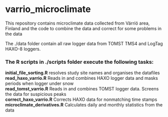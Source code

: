 # varrio_microclimate
This repository contains microclimate data collected from Värriö area, Finland and the code to combine the data and correct for some problems in the data


The ./data folder contain all raw logger data from TOMST TMS4 and LogTag HAXO-8 loggers.

### The R scripts in ./scripts folder execute the following tasks:

**initial_file_sorting.R** resolves study site names and organises the datafiles  
**read_haxo_varrio.R** Reads in and combines HAXO logger data and masks periods when logger under snow  
**read_tomst_varrio.R** Reads in and combines TOMST logger data. Screens the data for suspicious peaks   
**correct_haxo_varrio.R** Corrects HAXO data for nonmatching time stamps  
**microclimate_derivatives.R** Calculates daily and monthly statistics from the data  
